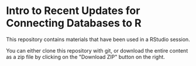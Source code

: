 # Intro to Recent Updates for Connecting Databases to R

This repository contains materials that have been used in a RStudio session.

You can either clone this repository with git, or download the entire content as a zip file by clicking on the "Download ZIP" button on the right.